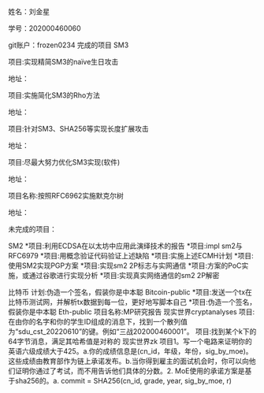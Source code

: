 姓名：刘金星

学号：202000460060

git账户：frozen0234
完成的项目
SM3

项目:实现精简SM3的naïve生日攻击

地址：

项目:实施简化SM3的Rho方法

地址：

项目:针对SM3、SHA256等实现长度扩展攻击

地址：

项目:尽最大努力优化SM3实现(软件)

地址：

项目名称:按照RFC6962实施默克尔树

地址：

未完成的项目：

SM2
*项目:利用ECDSA在以太坊中应用此演绎技术的报告
*项目:impl sm2与RFC6979
*项目:用概念验证代码验证上述缺陷
*项目:实施上述ECMH计划
*项目:使用SM2实现PGP方案
*项目:实现sm2 2P标志与实网通信
*项目:方案的PoC实施，或通过谷歌进行实现分析
*项目:实现真实网络通信的sm2 2P解密

比特币
计划:伪造一个签名，假装你是中本聪
Bitcoin-public
*项目:发送一个tx在比特币测试网，并解析tx数据到每一位，更好地写脚本自己
*项目:伪造一个签名，假装你是中本聪
Eth-public
项目名称:MP研究报告
现实世界cryptanalyses
项目:在由你的名字和你的学生ID组成的消息下，找到一个散列值为“sdu_cst_20220610”的键。例如“三战202000460001”。
项目:找到某个k下的64字节消息，满足其哈希值是对称的
现实世界zk
项目1。写一个电路来证明你的英语六级成绩大于425。a.你的成绩信息是(cn_id，年级，年份，sig_by_moe)。这些成绩由教育部作为链上承诺发布。b.当你得到雇主的面试机会时，你可以向他们证明你通过了考试，而不用告诉他们具体的分数。2. MoE使用的承诺方案是基于sha256的。a. commit = SHA256(cn_id, grade, year, sig_by_moe, r)

